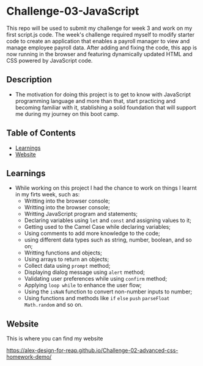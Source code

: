 # Challenge-03-JavaScript

This repo will be used to submit my challenge for week 3 and work on my first script.js code. The week's challenge required myself to modify starter code to create an application that enables a payroll manager to view and manage employee payroll data. After adding and fixing the code, this app is now running in the browser and featuring dynamically updated HTML and CSS powered by JavaScript code.

## Description

- The motivation for doing this project is to get to know with JavaScript programming language and more than that, start practicing and becoming familiar with it, stablishing a solid foundation that will support me during my journey on this boot camp.

## Table of Contents

- [Learnings](#learnings)
- [Website](#website)

## Learnings

- While working on this project I had the chance to work on things I learnt in my firts week, such as:
  - Writting into the browser console;
  - Writting into the browser console;
  - Writting JavaScript program and statements;
  - Declaring variables using `let` and `const` and assigning values to it;
  - Getting used to the Camel Case while declaring variables;
  - Using comments to add more knowledge to the code;
  - using different data types such as string, number, boolean, and so on;
  - Writting functions and objects;
  - Using arrays to return an objects;
  - Collect data using `prompt` method;
  - Displaying dialog message using `alert` method;
  - Validating user preferences while using `confirm` method;
  - Applying `loop while` to enhance the user flow;
  - Using the `isNaN` function to convert non-number inputs to number;
  - Using functions and methods like `if` `else` `push` `parseFloat` `Math.random` and so on.

## Website

This is where you can find my website

https://alex-design-for-reap.github.io/Challenge-02-advanced-css-homework-demo/
